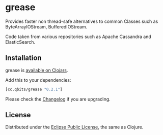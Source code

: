 # grease
<!-- [![Build Status](https://secure.travis-ci.org/mpenet/grease.png?branch=master)](http://travis-ci.org/mpenet/grease) -->

<!-- ## Documentation -->

<!-- [A usage guide is available](https://github.com/mpenet/grease/blob/master/docs/guide.md) -->
<!-- and you can also consult the -->
<!-- [codox generated documentation](http://mpenet.github.com/grease/#docs). -->

Provides faster non thread-safe alternatives to common Classes such as
ByteArrayIOStream, BufferedIOStream.

Code taken from various repositories such as Apache Cassandra and ElasticSearch.

## Installation

grease is [available on Clojars](https://clojars.org/cc.qbits/grease).

Add this to your dependencies:

```clojure
[cc.qbits/grease "0.2.1"]
```

Please check the
[Changelog](https://github.com/mpenet/grease/blob/master/CHANGELOG.md)
if you are upgrading.

## License

Distributed under the
[Eclipse Public License](http://www.eclipse.org/legal/epl-v10.html),
the same as Clojure.
